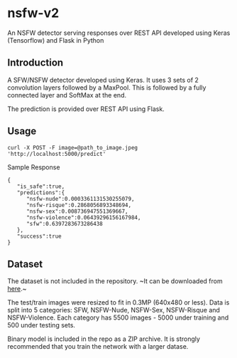 # nsfw-v2
An NSFW detector serving responses over REST API developed using Keras (Tensorflow) and Flask in Python

## Introduction
A SFW/NSFW detector developed using Keras. It uses 3 sets of 2 convolution layers followed by a MaxPool. This is followed by a fully connected layer and SoftMax at the end.

The prediction is provided over REST API using Flask.

## Usage

```shell
curl -X POST -F image=@path_to_image.jpeg 'http://localhost:5000/predict'
```
Sample Response
```son
{  
   "is_safe":true,
   "predictions":{  
      "nsfw-nude":0.0003361131530255079,
      "nsfw-risque":0.2868056893348694,
      "nsfw-sex":0.008736947551369667,
      "nsfw-violence":0.06439296156167984,
      "sfw":0.6397283673286438
   },
   "success":true
}
```

## Dataset
The dataset is not included in the repository. ~It can be downloaded from [here](https://www.dropbox.com/s/opiqoh550jd1glb/dataset.zip?dl=0).~

The test/train images were resized to fit in 0.3MP (640x480 or less). Data is split into 5 categories: SFW, NSFW-Nude, NSFW-Sex, NSFW-Risque and NSFW-Violence. Each category has 5500 images - 5000 under training and 500 under testing sets.

Binary model is included in the repo as a ZIP archive. It is strongly recommended that you train the network with a larger datase.
